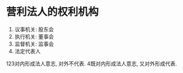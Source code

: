 # 营利法人的权利机构
1. 议事机关: 股东会
2. 执行机关: 董事会
3. 监督机关: 监事会
4. 法定代表人

123对内形成法人意志, 对外不代表. 4既对内形成法人意志, 又对外形成代表.
